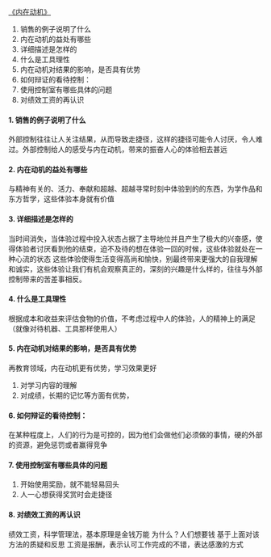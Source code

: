 [《内在动机》](https://book.douban.com/subject/35182454/)

1. 销售的例子说明了什么
2. 内在动机的益处有哪些
3. 详细描述是怎样的
4. 什么是工具理性
5. 内在动机对结果的影响，是否具有优势
6. 如何辩证的看待控制：
7. 使用控制室有哪些具体的问题
8. 对绩效工资的再认识


#### 1. 销售的例子说明了什么

外部控制往往让人关注结果，从而导致走捷径，这样的捷径可能令人讨厌，令人难过。外部控制给人的感受与内在动机，带来的振奋人心的体验相去甚远

#### 2. 内在动机的益处有哪些

与精神有关的、活力、奉献和超越、超越寻常时刻中体验到的的东西，为学作品和东方哲学，这些体验本身就有价值

#### 3. 详细描述是怎样的

当时间消失，当体验过程中投入状态占据了主导地位并且产生了极大的兴奋感，使得体验者讨厌看到他的结束，迫不及待的想在体验一回的时候，这些体验就处在一种心流的状态
这些体验使得生活变得高尚和愉快，别最终带来更强大的自我理解和诚实，这些体验让我们有机会观察真正的，深刻的兴趣是什么样的，往往与外部控制带来的苦差事相反。

#### 4. 什么是工具理性

根据成本和收益来评估食物的价值，不考虑过程中人的体验，人的精神上的满足（就像对待机器、工具那样使用人）

#### 5. 内在动机对结果的影响，是否具有优势

再教育领域，内在动机更有优势，学习效果更好
1. 对学习内容的理解
2. 对成绩，长期的记忆等方面有优势，

#### 6. 如何辩证的看待控制：

在某种程度上，人们的行为是可控的，因为他们会做他们必须做的事情，硬的外部的资源，避免惩罚或者赢得竞争

#### 7. 使用控制室有哪些具体的问题

1. 开始使用奖励，就不能轻易回头
2. 人一心想获得奖赏时会走捷径

#### 8. 对绩效工资的再认识

绩效工资，科学管理法，基本原理是金钱万能 为什么？人们想要钱
基于上面对该方法的质疑和反思
工资是报酬，表示认可工作完成的不错，表达感激的方式
